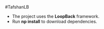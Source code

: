 #TafshanLB

* The project uses the **LoopBack** framework.
* Run **np install** to download dependencies.

